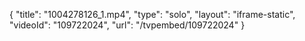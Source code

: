 {
    "title": "1004278126_1.mp4",
    "type": "solo",
    "layout": "iframe-static",
    "videoId": "109722024",
    "url": "\/tvpembed\/109722024"
}